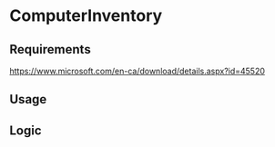 # ComputerInventory

## Requirements
https://www.microsoft.com/en-ca/download/details.aspx?id=45520
## Usage
## Logic

